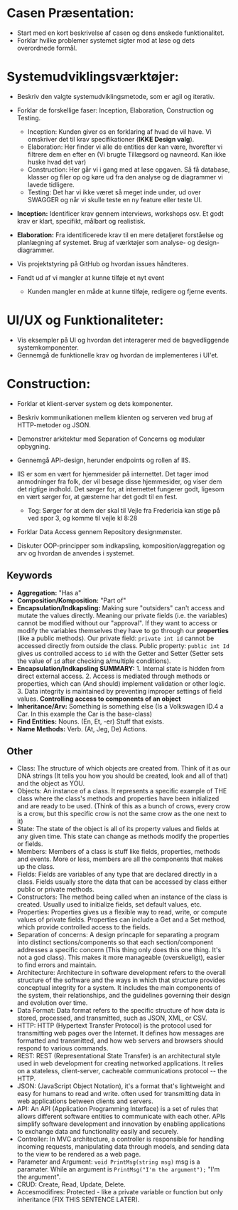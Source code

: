 # Casen Præsentation:

- Start med en kort beskrivelse af casen og dens ønskede funktionalitet.
- Forklar hvilke problemer systemet sigter mod at løse og dets overordnede formål.

# Systemudviklingsværktøjer:

- Beskriv den valgte systemudviklingsmetode, som er agil og iterativ.
- Forklar de forskellige faser: Inception, Elaboration, Construction og Testing.
  - Inception: Kunden giver os en forklaring af hvad de vil have. Vi omskriver det til krav specifikationer (**IKKE Design valg**).
  - Elaboration: Her finder vi alle de entities der kan være, hvorefter vi filtrere dem en efter en (Vi brugte Tillægsord og navneord. Kan ikke huske hvad det var)
  - Construction: Her går vi i gang med at løse opgaven. Så få database, klasser og filer op og køre ud fra den analyse og de diagrammer vi lavede tidligere.
  - Testing: Det har vi ikke været så meget inde under, ud over SWAGGER og når vi skulle teste en ny feature eller teste UI.
- **Inception:** Identificer krav gennem interviews, workshops osv. Et godt krav er klart, specifikt, målbart og realistisk.
- **Elaboration:** Fra identificerede krav til en mere detaljeret forståelse og planlægning af systemet. Brug af værktøjer som analyse- og design-diagrammer.
- Vis projektstyring på GitHub og hvordan issues håndteres.

- Fandt ud af vi mangler at kunne tilføje et nyt event
  - Kunden mangler en måde at kunne tilføje, redigere og fjerne events.

# UI/UX og Funktionaliteter:

- Vis eksempler på UI og hvordan det interagerer med de bagvedliggende systemkomponenter.
- Gennemgå de funktionelle krav og hvordan de implementeres i UI'et.

# Construction:

- Forklar et klient-server system og dets komponenter.
- Beskriv kommunikationen mellem klienten og serveren ved brug af HTTP-metoder og JSON.
- Demonstrer arkitektur med Separation of Concerns og modulær opbygning.
- Gennemgå API-design, herunder endpoints og rollen af IIS.

- IIS er som en vært for hjemmesider på internettet. Det tager imod anmodninger fra folk, der vil besøge disse hjemmesider, og viser dem det rigtige indhold. Det sørger for, at internettet fungerer godt, ligesom en vært sørger for, at gæsterne har det godt til en fest.
  - Tog: Sørger for at dem der skal til Vejle fra Fredericia kan stige på ved spor 3, og komme til vejle kl 8:28
- Forklar Data Access gennem Repository designmønster.
- Diskuter OOP-principper som indkapsling, komposition/aggregation og arv og hvordan de anvendes i systemet.

## Keywords

- **Aggregation:** "Has a"
- **Composition/Komposition:** "Part of"
- **Encapsulation/Indkapsling:** Making sure "outsiders" can't access and mutate the values directly. Meaning our private fields (i.e. the variables) cannot be modified without our "approval". If they want to access or modify the variables themselves they have to go through our **properties** (like a public methods). Our private field: `private int id` cannot be accessed directly from outside the class. Public property: `public int Id` gives us controlled access to `id` with the Getter and Setter (Setter sets the value of `id` after checking a/multiple conditions).
- **Encapsulation/Indkapsling SUMMARY:** 1. Internal state is hidden from direct external access. 2. Access is mediated through methods or properties, which can (And should) implement validation or other logic. 3. Data integrity is maintained by preventing improper settings of field values.
  **Controlling access to components of an object**
- **Inheritance/Arv:** Something is something else (Is a Volkswagen ID.4 a Car. In this example the Car is the base-class)
- **Find Entities:** Nouns. (En, Et, -er) Stuff that exists.
- **Name Methods:** Verb. (At, Jeg, De) Actions.

## Other

- Class: The structure of which objects are created from. Think of it as our DNA strings (It tells you how you should be created, look and all of that) and the object as YOU.
- Objects: An instance of a class. It represents a specific example of THE class where the class's methods and properties have been initialized and are ready to be used. (Think of this as a bunch of crows, every crow is a crow, but this specific crow is not the same crow as the one next to it)
- State: The state of the object is all of its property values and fields at any given time. This state can change as methods modify the properties or fields.
- Members: Members of a class is stuff like fields, properties, methods and events. More or less, members are all the components that makes up the class.
- Fields: Fields are variables of any type that are declared directly in a class. Fields usually store the data that can be accessed by class either public or private methods.
- Constructors: The method being called when an instance of the class is created. Usually used to initialize fields, set default values, etc.
- Properties: Properties gives us a flexible way to read, write, or compute values of private fields. Properties can include a Get and a Set method, which provide controlled access to the fields.
- Separation of concerns: A design princaple for separating a program into distinct sections/components so that each section/component addresses a specific concern (This thing only does this one thing. It's not a god class). This makes it more manageable (overskueligt), easier to find errors and maintain.
- Architecture: Architecture in software development refers to the overall structure of the software and the ways in which that structure provides conceptual integrity for a system. It includes the main components of the system, their relationships, and the guidelines governing their design and evolution over time.
- Data Format: Data format refers to the specific structure of how data is stored, processed, and transmitted, such as JSON, XML, or CSV.
- HTTP: HTTP (Hypertext Transfer Protocol) is the protocol used for transmitting web pages over the Internet. It defines how messages are formatted and transmitted, and how web servers and browsers should respond to various commands.
- REST: REST (Representational State Transfer) is an architectural style used in web development for creating networked applications. It relies on a stateless, client-server, cacheable communications protocol -- the HTTP.
- JSON: (JavaScript Object Notation), it's a format that's lightweight and easy for humans to read and write. often used for transmitting data in web applications between clients and servers.
- API: An API (Application Programming Interface) is a set of rules that allows different software entities to communicate with each other. APIs simplify software development and innovation by enabling applications to exchange data and functionality easily and securely.
- Controller: In MVC architecture, a controller is responsible for handling incoming requests, manipulating data through models, and sending data to the view to be rendered as a web page.
- Parameter and Argument: `void PrintMsg(string msg)` msg is a paramater. While an argument is `PrintMsg("I'm the argument");` "I'm the argument".
- CRUD: Create, Read, Update, Delete.
- Accesmodifires: Protected - like a private variable or function but only inheritance (FIX THIS SENTENCE LATER).
